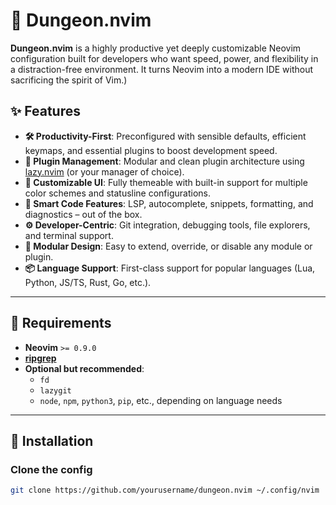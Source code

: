 # 🏰 Dungeon.nvim

**Dungeon.nvim** is a highly productive yet deeply customizable Neovim configuration built for developers who want speed, power, and flexibility in a distraction-free environment. It turns Neovim into a modern IDE without sacrificing the spirit of Vim.)

## ✨ Features

- **🛠 Productivity-First**: Preconfigured with sensible defaults, efficient keymaps, and essential plugins to boost development speed.
- **🧩 Plugin Management**: Modular and clean plugin architecture using [lazy.nvim](https://github.com/folke/lazy.nvim) (or your manager of choice).
- **🎨 Customizable UI**: Fully themeable with built-in support for multiple color schemes and statusline configurations.
- **🧠 Smart Code Features**: LSP, autocomplete, snippets, formatting, and diagnostics – out of the box.
- **⚙️ Developer-Centric**: Git integration, debugging tools, file explorers, and terminal support.
- **🔌 Modular Design**: Easy to extend, override, or disable any module or plugin.
- **📦 Language Support**: First-class support for popular languages (Lua, Python, JS/TS, Rust, Go, etc.).

---

## 🧰 Requirements

- **Neovim** `>= 0.9.0`
- [**ripgrep**](https://github.com/BurntSushi/ripgrep)
- **Optional but recommended**:
  - `fd`
  - `lazygit`
  - `node`, `npm`, `python3`, `pip`, etc., depending on language needs

---

## 🚀 Installation

### Clone the config

```sh
git clone https://github.com/yourusername/dungeon.nvim ~/.config/nvim
